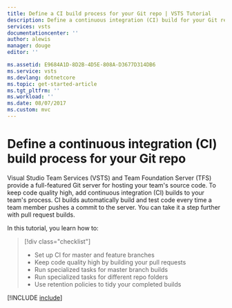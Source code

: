 ```yaml
---
title: Define a CI build process for your Git repo | VSTS Tutorial
description: Define a continuous integration (CI) build for your Git repo using Visual Studio Team Services
services: vsts
documentationcenter: ''
author: alewis
manager: douge
editor: ''

ms.assetid: E9684A1D-8D2B-4D5E-808A-D3677D314DB6
ms.service: vsts
ms.devlang: dotnetcore
ms.topic: get-started-article
ms.tgt_pltfrm: ''
ms.workload: ''
ms.date: 08/07/2017
ms.custom: mvc
---
```


# Define a continuous integration (CI) build process for your Git repo

Visual Studio Team Services (VSTS) and Team Foundation Server (TFS) provide a full-featured Git server for hosting your team's source code. To keep code quality high, add continuous integration (CI) builds to your team's process. CI builds automatically build and test code every time a team member pushes a commit to the server. You can take it a step further with pull request builds.

In this tutorial, you learn how to:

> [!div class="checklist"]
> * Set up CI for master and feature branches
> * Keep code quality high by building your pull requests
> * Run specialized tasks for master branch builds
> * Run specialized tasks for different repo folders
> * Use retention policies to tidy your completed builds

[!INCLUDE [include](_shared/build-prerequisites.md)]